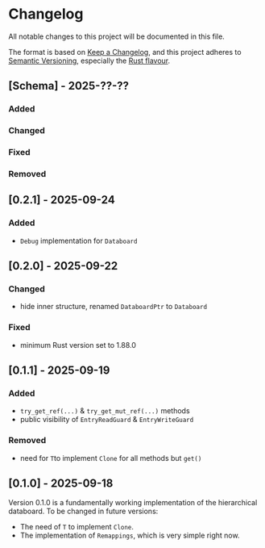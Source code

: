 # Changelog

All notable changes to this project will be documented in this file.

The format is based on [Keep a Changelog](https://keepachangelog.com/en/1.0.0/),
and this project adheres to [Semantic Versioning](https://semver.org/spec/v2.0.0.html),
especially the [Rust flavour](https://doc.rust-lang.org/cargo/reference/semver.html).

## [Schema] - 2025-??-??

### Added

### Changed

### Fixed

### Removed

## [0.2.1] - 2025-09-24

### Added
- `Debug` implementation for `Databoard`

## [0.2.0] - 2025-09-22

### Changed
- hide inner structure, renamed `DataboardPtr` to `Databoard` 

### Fixed
- minimum Rust version set to 1.88.0

## [0.1.1] - 2025-09-19

### Added
- `try_get_ref(...)` & `try_get_mut_ref(...)` methods
- public visibility of `EntryReadGuard` & `EntryWriteGuard`

### Removed
- need for `T`to implement `Clone` for all methods but `get()`

## [0.1.0] - 2025-09-18

Version 0.1.0 is a fundamentally working implementation of the hierarchical databoard.
To be changed in future versions:
- The need of `T` to implement `Clone`.
- The implementation of `Remappings`, which is very simple right now.